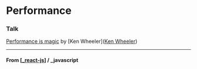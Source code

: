 # Performance

### Talk

[Performance is magic](https://www.youtube.com/watch?v=t8svxxtUTl8&list=PLNBNS7NRGKMH7yfpYQD4TrFV25SMOCIPM&index=1) by [Ken Wheeler]([Ken Wheeler](https://twitter.com/ken_wheeler?ref_src=twsrc%5Egoogle%7Ctwcamp%5Eserp%7Ctwgr%5Eauthor))

---

#### **From** [[_react-js]] / \_javascript

[//begin]: # "Autogenerated link references for markdown compatibility"
[_react-js]: _react-js "React JS"
[//end]: # "Autogenerated link references"
